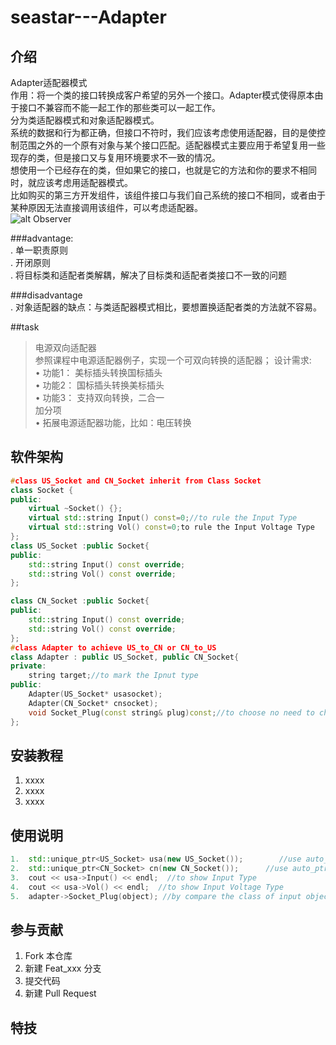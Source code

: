 # seastar---Adapter

## 介绍
Adapter适配器模式  
作用：将一个类的接口转换成客户希望的另外一个接口。Adapter模式使得原本由于接口不兼容而不能一起工作的那些类可以一起工作。  
分为类适配器模式和对象适配器模式。  
系统的数据和行为都正确，但接口不符时，我们应该考虑使用适配器，目的是使控制范围之外的一个原有对象与某个接口匹配。适配器模式主要应用于希望复用一些现存的类，但是接口又与复用环境要求不一致的情况。  
想使用一个已经存在的类，但如果它的接口，也就是它的方法和你的要求不相同时，就应该考虑用适配器模式。  
比如购买的第三方开发组件，该组件接口与我们自己系统的接口不相同，或者由于某种原因无法直接调用该组件，可以考虑适配器。  
![alt Observer](https://gitee.com/trammelsol/seastar/raw/master/MyAdapter/Adapter.png "Class SketchMap")  

###advantage:  
. 单一职责原则  
. 开闭原则  
. 将目标类和适配者类解耦，解决了目标类和适配者类接口不一致的问题  
  
###disadvantage  
. 对象适配器的缺点：与类适配器模式相比，要想置换适配者类的方法就不容易。  

##task  
>电源双向适配器  
> 参照课程中电源适配器例子，实现一个可双向转换的适配器； 
>设计需求:  
>• 功能1： 美标插头转换国标插头  
>• 功能2： 国标插头转换美标插头  
>• 功能3： 支持双向转换，二合一  
>加分项  
>• 拓展电源适配器功能，比如：电压转换  

## 软件架构
```C++
#class US_Socket and CN_Socket inherit from Class Socket  
class Socket {
public:
	virtual ~Socket() {};
	virtual std::string Input() const=0;//to rule the Input Type
	virtual std::string Vol() const=0;to rule the Input Voltage Type
};
class US_Socket :public Socket{
public:
	std::string Input() const override;
	std::string Vol() const override;
};

class CN_Socket :public Socket{
public:
	std::string Input() const override;
	std::string Vol() const override;
};
#class Adapter to achieve US_to_CN or CN_to_US
class Adapter : public US_Socket, public CN_Socket{
private:
	string target;//to mark the Ipnut type
public:
	Adapter(US_Socket* usasocket);
	Adapter(CN_Socket* cnsocket);
	void Socket_Plug(const string& plug)const;//to choose no need to change or need to change
};

```
## 安装教程

1.  xxxx
2.  xxxx
3.  xxxx

## 使用说明
```C++
1.  std::unique_ptr<US_Socket> usa(new US_Socket());        //use auto_ptr to create an US_Socket::object  
2.  std::unique_ptr<CN_Socket> cn(new CN_Socket());      //use auto_ptr to create an CN_Socket::object  
3.  cout << usa->Input() << endl;  //to show Input Type  
4.  cout << usa->Vol() << endl;  //to show Input Voltage Type  
5.  adapter->Socket_Plug(object); //by compare the class of input object to choose how to change Adapter Type
```
## 参与贡献

1.  Fork 本仓库
2.  新建 Feat_xxx 分支
3.  提交代码
4.  新建 Pull Request


## 特技